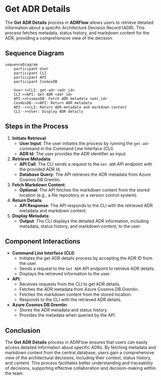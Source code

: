 # Get ADR Details

The **Get ADR Details** process in **ADRFlow** allows users to retrieve detailed information about a specific Architecture Decision Record (ADR). This process fetches metadata, status history, and markdown content for the ADR, providing a comprehensive view of the decision.

## Sequence Diagram

```mermaid
sequenceDiagram
    participant User
    participant CLI
    participant API
    participant CosmosDB

    User->>CLI: get-adr <adr_id>
    CLI->>API: Get ADR <adr_id>
    API->>CosmosDB: Fetch ADR metadata <adr_id>
    CosmosDB-->>API: Return ADR metadata
    API-->>CLI: Return ADR metadata and markdown content
    CLI-->>User: Display ADR details
```

## Steps in the Process

1. **Initiate Retrieval**:
   - **User Input**: The user initiates the process by running the `get-adr` command in the Command Line Interface (CLI).
   - **ADR Id**: The user provides the ADR identifier as input.
2. **Retrieve Metadata**:
   - **API Call**: The CLI sends a request to the `Get ADR` API endpoint with the provided ADR Id.
   - **Database Query**: The API retrieves the ADR metadata from Azure Cosmos DB Gremlin.
3. **Fetch Markdown Content**:
   - **Optional**: The API fetches the markdown content from the stored location (e.g., a file repository or a version control system).
4. **Return Details**:
   - **API Response**: The API responds to the CLI with the retrieved ADR metadata and markdown content.
5. **Display Metadata**:
   - **Output**: The CLI displays the detailed ADR information, including metadata, status history, and markdown content, to the user.

## Component Interactions

- **Command Line Interface (CLI)**:
  - Initiates the get ADR details process by accepting the ADR ID from the user.
  - Sends a request to the `Get ADR` API endpoint to retrieve ADR details.
  - Displays the retrieved information to the user.
- **API**:
  - Receives requests from the CLI to get ADR details.
  - Fetches the ADR metadata from Azure Cosmos DB Gremlin.
  - Fetches the markdown content from the stored location.
  - Responds to the CLI with the retrieved ADR details.
- **Azure Cosmos DB Gremlin**:
  - Stores the ADR metadata and status history.
  - Provides the metadata when queried by the API.

## Conclusion

The **Get ADR Details** process in ADRFlow ensures that users can easily access detailed information about specific ADRs. By fetching metadata and markdown content from the central database, users gain a comprehensive view of the architectural decisions, including their context, status history, and content. This process facilitates better understanding and traceability of decisions, supporting effective collaboration and decision-making within the team.